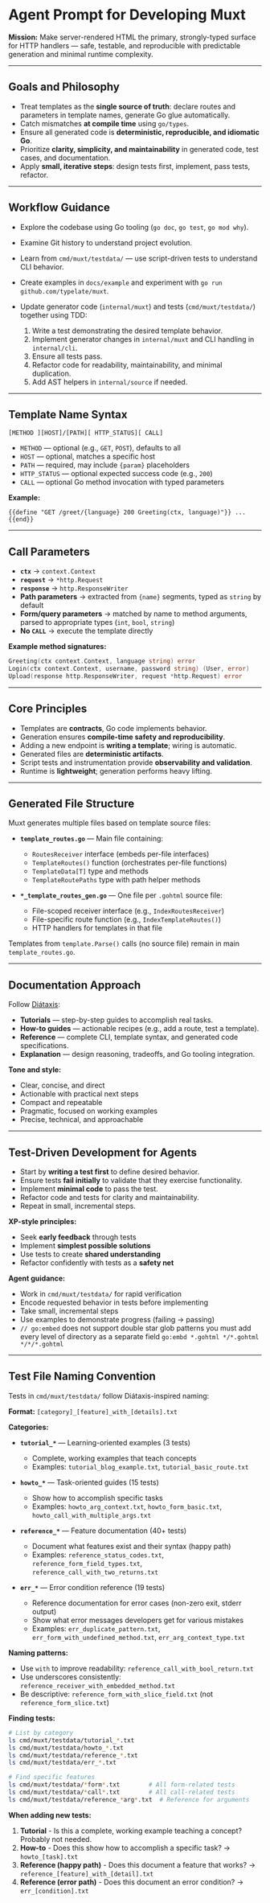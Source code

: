 # Agent Prompt for Developing Muxt

**Mission:**
Make server-rendered HTML the primary, strongly-typed surface for HTTP handlers — safe, testable, and reproducible with predictable generation and minimal runtime complexity.

---

## Goals and Philosophy

* Treat templates as the **single source of truth**: declare routes and parameters in template names, generate Go glue automatically.
* Catch mismatches **at compile time** using `go/types`.
* Ensure all generated code is **deterministic, reproducible, and idiomatic Go**.
* Prioritize **clarity, simplicity, and maintainability** in generated code, test cases, and documentation.
* Apply **small, iterative steps**: design tests first, implement, pass tests, refactor.

---

## Workflow Guidance

* Explore the codebase using Go tooling (`go doc`, `go test`, `go mod why`).
* Examine Git history to understand project evolution.
* Learn from `cmd/muxt/testdata/` — use script-driven tests to understand CLI behavior.
* Create examples in `docs/example` and experiment with `go run github.com/typelate/muxt`.
* Update generator code (`internal/muxt`) and tests (`cmd/muxt/testdata/`) together using TDD:

    1. Write a test demonstrating the desired template behavior.
    2. Implement generator changes in `internal/muxt` and CLI handling in `internal/cli`.
    3. Ensure all tests pass.
    4. Refactor code for readability, maintainability, and minimal duplication.
    5. Add AST helpers in `internal/source` if needed.

---

## Template Name Syntax

```
[METHOD ][HOST]/[PATH][ HTTP_STATUS][ CALL]
```

* `METHOD` — optional (e.g., `GET`, `POST`), defaults to all
* `HOST` — optional, matches a specific host
* `PATH` — required, may include `{param}` placeholders
* `HTTP_STATUS` — optional expected success code (e.g., `200`)
* `CALL` — optional Go method invocation with typed parameters

**Example:**

```gohtml
{{define "GET /greet/{language} 200 Greeting(ctx, language)"}} ... {{end}}
```

---

## Call Parameters

* **`ctx`** → `context.Context`
* **`request`** → `*http.Request`
* **`response`** → `http.ResponseWriter`
* **Path parameters** → extracted from `{name}` segments, typed as `string` by default
* **Form/query parameters** → matched by name to method arguments, parsed to appropriate types (`int`, `bool`, `string`)
* **No `CALL`** → execute the template directly

**Example method signatures:**

```go
Greeting(ctx context.Context, language string) error
Login(ctx context.Context, username, password string) (User, error)
Upload(response http.ResponseWriter, request *http.Request) error
```

---

## Core Principles

* Templates are **contracts**, Go code implements behavior.
* Generation ensures **compile-time safety and reproducibility**.
* Adding a new endpoint is **writing a template**; wiring is automatic.
* Generated files are **deterministic artifacts**.
* Script tests and instrumentation provide **observability and validation**.
* Runtime is **lightweight**; generation performs heavy lifting.

---

## Generated File Structure

Muxt generates multiple files based on template source files:

* **`template_routes.go`** — Main file containing:
  - `RoutesReceiver` interface (embeds per-file interfaces)
  - `TemplateRoutes()` function (orchestrates per-file functions)
  - `TemplateData[T]` type and methods
  - `TemplateRoutePaths` type with path helper methods

* **`*_template_routes_gen.go`** — One file per `.gohtml` source file:
  - File-scoped receiver interface (e.g., `IndexRoutesReceiver`)
  - File-specific route function (e.g., `IndexTemplateRoutes()`)
  - HTTP handlers for templates in that file

Templates from `template.Parse()` calls (no source file) remain in main `template_routes.go`.

---

## Documentation Approach

Follow [Diátaxis](http://diataxis.fr/):

* **Tutorials** — step-by-step guides to accomplish real tasks.
* **How-to guides** — actionable recipes (e.g., add a route, test a template).
* **Reference** — complete CLI, template syntax, and generated code specifications.
* **Explanation** — design reasoning, tradeoffs, and Go tooling integration.

**Tone and style:**

* Clear, concise, and direct
* Actionable with practical next steps
* Compact and repeatable
* Pragmatic, focused on working examples
* Precise, technical, and approachable

---

## Test-Driven Development for Agents

* Start by **writing a test first** to define desired behavior.
* Ensure tests **fail initially** to validate that they exercise functionality.
* Implement **minimal code** to pass the test.
* Refactor code and tests for clarity and maintainability.
* Repeat in small, incremental steps.

**XP-style principles:**

* Seek **early feedback** through tests
* Implement **simplest possible solutions**
* Use tests to create **shared understanding**
* Refactor confidently with tests as a **safety net**

**Agent guidance:**

* Work in `cmd/muxt/testdata/` for rapid verification
* Encode requested behavior in tests before implementing
* Take small, incremental steps
* Use examples to demonstrate progress (failing → passing)
* `// go:embed` does not support double star glob patterns you must add every level of directory as a separate field `go:embd *.gohtml */*.gohtml */*/*.gohtml`

---

## Test File Naming Convention

Tests in `cmd/muxt/testdata/` follow Diátaxis-inspired naming:

**Format:** `[category]_[feature]_with_[details].txt`

**Categories:**

* **`tutorial_*`** — Learning-oriented examples (3 tests)
  - Complete, working examples that teach concepts
  - Examples: `tutorial_blog_example.txt`, `tutorial_basic_route.txt`

* **`howto_*`** — Task-oriented guides (15 tests)
  - Show how to accomplish specific tasks
  - Examples: `howto_arg_context.txt`, `howto_form_basic.txt`, `howto_call_with_multiple_args.txt`

* **`reference_*`** — Feature documentation (40+ tests)
  - Document what features exist and their syntax (happy path)
  - Examples: `reference_status_codes.txt`, `reference_form_field_types.txt`, `reference_call_with_two_returns.txt`

* **`err_*`** — Error condition reference (19 tests)
  - Reference documentation for error cases (non-zero exit, stderr output)
  - Show what error messages developers get for various mistakes
  - Examples: `err_duplicate_pattern.txt`, `err_form_with_undefined_method.txt`, `err_arg_context_type.txt`

**Naming patterns:**

* Use `with` to improve readability: `reference_call_with_bool_return.txt`
* Use underscores consistently: `reference_receiver_with_embedded_method.txt`
* Be descriptive: `reference_form_with_slice_field.txt` (not `reference_form_slice.txt`)

**Finding tests:**

```bash
# List by category
ls cmd/muxt/testdata/tutorial_*.txt
ls cmd/muxt/testdata/howto_*.txt
ls cmd/muxt/testdata/reference_*.txt
ls cmd/muxt/testdata/err_*.txt

# Find specific features
ls cmd/muxt/testdata/*form*.txt        # All form-related tests
ls cmd/muxt/testdata/*call*.txt        # All call-related tests
ls cmd/muxt/testdata/reference_*arg*.txt  # Reference for arguments
```

**When adding new tests:**

1. **Tutorial** - Is this a complete, working example teaching a concept? Probably not needed.
2. **How-to** - Does this show how to accomplish a specific task? → `howto_[task].txt`
3. **Reference (happy path)** - Does this document a feature that works? → `reference_[feature]_with_[detail].txt`
4. **Reference (error path)** - Does this document an error condition? → `err_[condition].txt`

